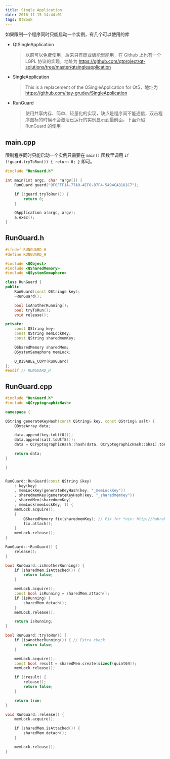 ```yaml
---
title: Single Application
date: 2016-11-15 14:44:01
tags: QtBook
---
```

如果限制一个程序同时只能启动一个实例，有几个可以使用的库

* QtSingleApplication

    > 以前可以免费使用，后来只有商业版能里能用，在 Github 上也有一个 LGPL 协议的实现，地址为 <https://github.com/qtproject/qt-solutions/tree/master/qtsingleapplication>

* SingleApplication

    > This is a replacement of the QSingleApplication for Qt5，地址为 <https://github.com/itay-grudev/SingleApplication>

* RunGuard

    > 使用共享内存、简单、轻量化的实现，缺点是程序间不能通信，双击程序图标的时候不会激活已运行的实例显示到最前面，下面介绍 RunGuard 的使用

<!--more-->

## main.cpp
限制程序同时只能启动一个实例只需要在 `main()` 函数里调用 `if (!guard.tryToRun()) { return 0; }` 即可。

```cpp
#include "RunGuard.h"

int main(int argc, char *argv[]) {
    RunGuard guard("9F0FFF1A-77A0-4EF0-87F4-5494CA8181C7");

    if (!guard.tryToRun()) {
        return 0;
    }

    QApplication a(argc, argv);
    a.exec();
}
```

## RunGuard.h
```cpp
#ifndef RUNGUARD_H
#define RUNGUARD_H

#include <QObject>
#include <QSharedMemory>
#include <QSystemSemaphore>

class RunGuard {
public:
    RunGuard(const QString& key);
    ~RunGuard();

    bool isAnotherRunning();
    bool tryToRun();
    void release();

private:
    const QString key;
    const QString memLockKey;
    const QString sharedmemKey;

    QSharedMemory sharedMem;
    QSystemSemaphore memLock;

    Q_DISABLE_COPY(RunGuard)
};
#endif // RUNGUARD_H
```

## RunGuard.cpp
```cpp
#include "RunGuard.h"
#include <QCryptographicHash>

namespace {

QString generateKeyHash(const QString& key, const QString& salt) {
    QByteArray data;

    data.append(key.toUtf8());
    data.append(salt.toUtf8());
    data = QCryptographicHash::hash(data, QCryptographicHash::Sha1).toHex();

    return data;
}

}


RunGuard::RunGuard(const QString &key)
    : key(key)
    , memLockKey(generateKeyHash(key, "_memLockKey"))
    , sharedmemKey(generateKeyHash(key, "_sharedmemKey"))
    , sharedMem(sharedmemKey)
    , memLock(memLockKey, 1) {
    memLock.acquire();
    {
        QSharedMemory fix(sharedmemKey); // Fix for *nix: http://habrahabr.ru/post/173281/
        fix.attach();
    }
    memLock.release();
}

RunGuard::~RunGuard() {
    release();
}

bool RunGuard::isAnotherRunning() {
    if (sharedMem.isAttached()) {
        return false;
    }

    memLock.acquire();
    const bool isRunning = sharedMem.attach();
    if (isRunning) {
        sharedMem.detach();
    }
    memLock.release();

    return isRunning;
}

bool RunGuard::tryToRun() {
    if (isAnotherRunning()) { // Extra check
        return false;
    }

    memLock.acquire();
    const bool result = sharedMem.create(sizeof(quint64));
    memLock.release();

    if (!result) {
        release();
        return false;
    }

    return true;
}

void RunGuard::release() {
    memLock.acquire();

    if (sharedMem.isAttached()) {
        sharedMem.detach();
    }

    memLock.release();
}
```
